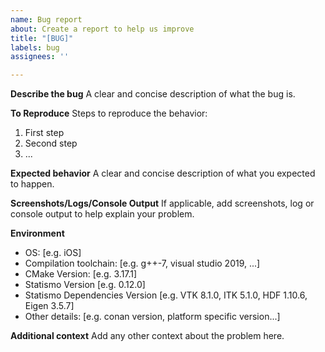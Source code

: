 ```yaml
---
name: Bug report
about: Create a report to help us improve
title: "[BUG]"
labels: bug
assignees: ''

---
```


**Describe the bug**
A clear and concise description of what the bug is.

**To Reproduce**
Steps to reproduce the behavior:
1. First step
2. Second step
3. ...

**Expected behavior**
A clear and concise description of what you expected to happen.

**Screenshots/Logs/Console Output**
If applicable, add screenshots, log or console output to help explain your problem.

**Environment**
 - OS: [e.g. iOS]
 - Compilation toolchain: [e.g. g++-7, visual studio 2019, ...]
 - CMake Version: [e.g. 3.17.1]
 - Statismo Version [e.g. 0.12.0]
 - Statismo Dependencies Version [e.g. VTK 8.1.0, ITK 5.1.0, HDF 1.10.6, Eigen 3.5.7]
 - Other details: [e.g. conan version, platform specific version...]

**Additional context**
Add any other context about the problem here.
